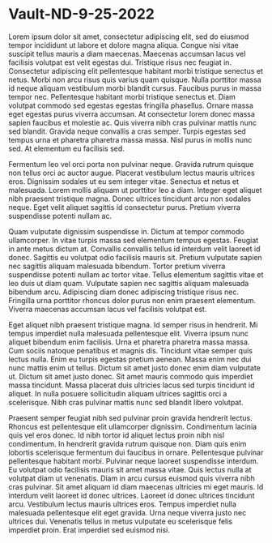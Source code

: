 # Vault-ND-9-25-2022

Lorem ipsum dolor sit amet, consectetur adipiscing elit, sed do eiusmod tempor incididunt ut labore et dolore magna aliqua. Congue nisi vitae suscipit tellus mauris a diam maecenas. Maecenas accumsan lacus vel facilisis volutpat est velit egestas dui. Tristique risus nec feugiat in. Consectetur adipiscing elit pellentesque habitant morbi tristique senectus et netus. Morbi non arcu risus quis varius quam quisque. Nulla porttitor massa id neque aliquam vestibulum morbi blandit cursus. Faucibus purus in massa tempor nec. Pellentesque habitant morbi tristique senectus et. Diam volutpat commodo sed egestas egestas fringilla phasellus. Ornare massa eget egestas purus viverra accumsan. At consectetur lorem donec massa sapien faucibus et molestie ac. Quis viverra nibh cras pulvinar mattis nunc sed blandit. Gravida neque convallis a cras semper. Turpis egestas sed tempus urna et pharetra pharetra massa massa. Nisl purus in mollis nunc sed. At elementum eu facilisis sed.

Fermentum leo vel orci porta non pulvinar neque. Gravida rutrum quisque non tellus orci ac auctor augue. Placerat vestibulum lectus mauris ultrices eros. Dignissim sodales ut eu sem integer vitae. Senectus et netus et malesuada. Lorem mollis aliquam ut porttitor leo a diam. Integer eget aliquet nibh praesent tristique magna. Donec ultrices tincidunt arcu non sodales neque. Eget velit aliquet sagittis id consectetur purus. Pretium viverra suspendisse potenti nullam ac.

Quam vulputate dignissim suspendisse in. Dictum at tempor commodo ullamcorper. In vitae turpis massa sed elementum tempus egestas. Feugiat in ante metus dictum at. Convallis convallis tellus id interdum velit laoreet id donec. Sagittis eu volutpat odio facilisis mauris sit. Pretium vulputate sapien nec sagittis aliquam malesuada bibendum. Tortor pretium viverra suspendisse potenti nullam ac tortor vitae. Tellus elementum sagittis vitae et leo duis ut diam quam. Vulputate sapien nec sagittis aliquam malesuada bibendum arcu. Adipiscing diam donec adipiscing tristique risus nec. Fringilla urna porttitor rhoncus dolor purus non enim praesent elementum. Viverra maecenas accumsan lacus vel facilisis volutpat est.

Eget aliquet nibh praesent tristique magna. Id semper risus in hendrerit. Mi tempus imperdiet nulla malesuada pellentesque elit. Viverra ipsum nunc aliquet bibendum enim facilisis. Urna et pharetra pharetra massa massa. Cum sociis natoque penatibus et magnis dis. Tincidunt vitae semper quis lectus nulla. Enim eu turpis egestas pretium aenean. Massa enim nec dui nunc mattis enim ut tellus. Dictum sit amet justo donec enim diam vulputate ut. Dictum sit amet justo donec. Sit amet mauris commodo quis imperdiet massa tincidunt. Massa placerat duis ultricies lacus sed turpis tincidunt id aliquet. In nulla posuere sollicitudin aliquam ultrices sagittis orci a scelerisque. Nibh cras pulvinar mattis nunc sed blandit libero volutpat.

Praesent semper feugiat nibh sed pulvinar proin gravida hendrerit lectus. Rhoncus est pellentesque elit ullamcorper dignissim. Condimentum lacinia quis vel eros donec. Id nibh tortor id aliquet lectus proin nibh nisl condimentum. In hendrerit gravida rutrum quisque non. Diam quis enim lobortis scelerisque fermentum dui faucibus in ornare. Pellentesque pulvinar pellentesque habitant morbi. Pulvinar neque laoreet suspendisse interdum. Eu volutpat odio facilisis mauris sit amet massa vitae. Quis lectus nulla at volutpat diam ut venenatis. Diam in arcu cursus euismod quis viverra nibh cras pulvinar. Sit amet aliquam id diam maecenas ultricies mi eget mauris. Id interdum velit laoreet id donec ultrices. Laoreet id donec ultrices tincidunt arcu. Vestibulum lectus mauris ultrices eros. Tempus imperdiet nulla malesuada pellentesque elit eget gravida. Urna neque viverra justo nec ultrices dui. Venenatis tellus in metus vulputate eu scelerisque felis imperdiet proin. Erat imperdiet sed euismod nisi.
